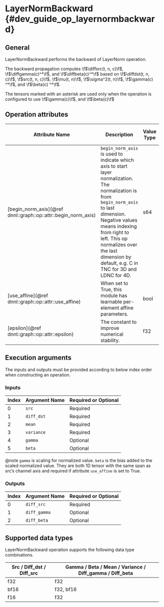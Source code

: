 # LayerNormBackward {#dev_guide_op_layernormbackward}

## General

LayerNormBackward performs the backward of LayerNorm operation.

The backward propagation computes
\f$\diffsrc(t, n, c)\f$,
\f$\diffgamma(c)^*\f$, and \f$\diffbeta(c)^*\f$
based on
\f$\diffdst(t, n, c)\f$, \f$src(t, n, c)\f$, \f$\mu(t, n)\f$,
\f$\sigma^2(t, n)\f$, \f$\gamma(c) ^*\f$, and \f$\beta(c) ^*\f$.

The tensors marked with an asterisk are used only when the operation is
configured to use \f$\gamma(c)\f$, and \f$\beta(c)\f$

## Operation attributes

Attribute Name | Description | Value Type |Supported Values | Required or Optional
-- | -- | --| --|--
[begin_norm_axis](@ref dnnl::graph::op::attr::begin_norm_axis) | `begin_norm_axis` is used to indicate which axis to start layer normalization. The normalization is from `begin_norm_axis` to last dimension. Negative values means indexing from right to left. This op normalizes over the last dimension by default, e.g. C in TNC for 3D and LDNC for 4D. |s64 |[-r,r-1],where r=rank(src). -1 is default  | Optional
[use_affine](@ref dnnl::graph::op::attr::use_affine) | When set to True, this module has learnable per-element affine parameters. |bool |`false`,`true` (default) | Optional
[epsilon](@ref dnnl::graph::op::attr::epsilon) | The constant to improve numerical stability. |f32 |Arbitrary positive f32 value, 1e-5 (default) | Optional

## Execution arguments

The inputs and outputs must be provided according to below index order when
constructing an operation.

### Inputs

Index | Argument Name | Required or Optional
----- | ------------- | --------------------
0     | `src`         | Required
1     | `diff_dst`    | Required
2     | `mean`        | Required
3     | `variance`    | Required
4     | `gamma`       | Optional
5     | `beta`        | Optional

@note `gamma` is scaling for normalized value. `beta` is the bias added to
the scaled normalized value. They are both 1D tensor with the same span as src’s channel
axis and required if attribute `use_affine` is set to True.

### Outputs

Index | Argument Name | Required or Optional
----- | ------------- | --------------------
0     | `diff_src`    | Required
1     | `diff_gamma`  | Optional
2     | `diff_beta`   | Optional

## Supported data types

LayerNormBackward operation supports the following data type combinations.

Src / Diff_dst / Diff_src | Gamma / Beta / Mean / Variance / Diff_gamma / Diff_beta
--        |--
f32       | f32
bf16      | f32, bf16
f16       | f32
